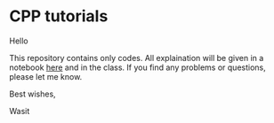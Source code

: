 CPP tutorials
==
Hello

This repository contains only codes. All explaination will be given in a notebook  [here](https://github.com/wasit7/cppTutorials/blob/master/notebook/cpp_tutorial.ipynb) and in the class. If you find any problems or questions, please let me know.

Best wishes,

Wasit
